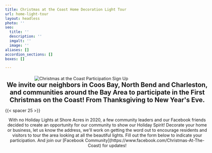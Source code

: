 ```yaml
---
title: Christmas at the Coast Home Decoration Light Tour
url: home-light-tour
layout: headless
photo: ''
seo:
  title: ''
  description: ''
  imgalt: ''
  image: ''
aliases: []
accordion_sections: []
boxes: []

---
```

<div style="text-align:center; margin:20px auto 0px auto;"><img src="/img/catc-form-header-695x322-v02.jpg" alt="Christmas at the Coast Participation Sign Up"></div>

<p style="width:675px; text-align: center; margin:0px auto; font-size: 1.5em;"><strong>We invite our neighbors in Coos Bay, North Bend and Charleston, and communities around the Bay Area to participate in the First Christmas on the Coast! From Thanksgiving to New Year's Eve.</strong></p>

{{< spacer 25 >}}

<p style="width:675px; text-align: center; margin:0px auto; font-size: 1.0em;">With no Holiday Lights at Shore Acres in 2020, a few community leaders and our Facebook friends decided to create an opportunity for our community to show our Holiday Spirit! Decorate your home or business, let us know the address, we'll work on getting the word out to encourage residents and visitors to tour the area looking at all the beautiful lights. Fill out the form below to indicate your participation. And join our [Facebook Community](https://www.facebook.com/Christmas-At-The-Coast) for updates!</p>

<script type="text/javascript" src="https://form.jotform.com/jsform/202676116637155"></script>